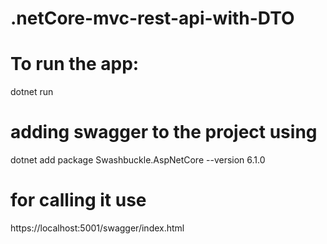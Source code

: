 # .netCore-mvc-rest-api-with-DTO
# To run the app:
dotnet run 

# adding swagger to the project using 
dotnet add package Swashbuckle.AspNetCore --version 6.1.0
# for calling it use
https://localhost:5001/swagger/index.html
